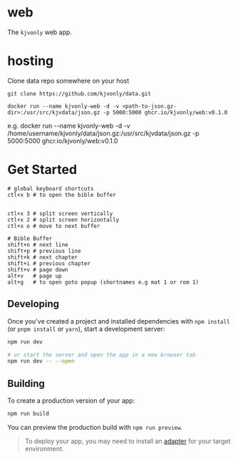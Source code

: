 # web
The `kjvonly` web app.

# hosting
Clone data repo somewhere on your host

```
git clone https://github.com/kjvonly/data.git
```

```
docker run --name kjvonly-web -d -v <path-to-json.gz-dir>:/usr/src/kjvdata/json.gz -p 5000:5000 ghcr.io/kjvonly/web:v0.1.0
```

e.g. docker run --name kjvonly-web -d -v /home/username/kjvonly/data/json.gz:/usr/src/kjvdata/json.gz -p 5000:5000 ghcr.io/kjvonly/web:v0.1.0


# Get Started
```
# global keyboard shortcuts
ctl+x b # to open the bible buffer


ctl+x 3 # split screen vertically
ctl+x 2 # split screen horizontally
ctl+x o # move to next buffer

# Bible Buffer
shift+n # next line
shift+p # previous line
shift+k # next chapter
shift+i # previous chapter
shift+v # page down
alt+v   # page up
alt+g   # to open goto popup (shortnames e.g mat 1 or rom 1)
```

## Developing

Once you've created a project and installed dependencies with `npm install` (or `pnpm install` or `yarn`), start a development server:

```bash
npm run dev

# or start the server and open the app in a new browser tab
npm run dev -- --open
```

## Building

To create a production version of your app:

```bash
npm run build
```

You can preview the production build with `npm run preview`.

> To deploy your app, you may need to install an [adapter](https://kit.svelte.dev/docs/adapters) for your target environment.
